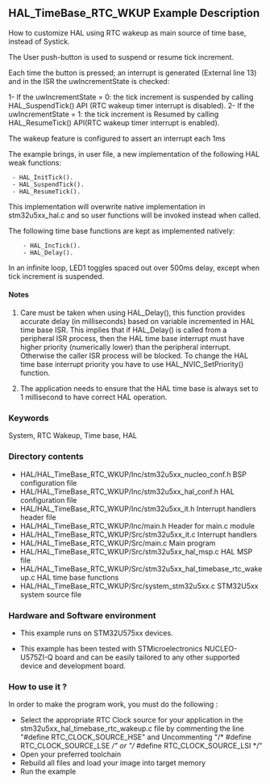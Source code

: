 ## <b>HAL_TimeBase_RTC_WKUP Example Description</b>

How to customize HAL using RTC wakeup as main source of time base, instead of Systick.

The User push-button is used to suspend or resume tick increment.

Each time the button is pressed; an interrupt is generated (External line 13)
and in the ISR the uwIncrementState is checked:

  1- If the uwIncrementState = 0: the tick increment is suspended by calling
     HAL_SuspendTick() API (RTC wakeup timer interrupt is disabled).
  2- If the uwIncrementState = 1: the tick increment is Resumed by calling
     HAL_ResumeTick() API(RTC wakeup timer interrupt is enabled).

The wakeup feature is configured to assert an interrupt each 1ms

The example brings, in user file, a new implementation of the following HAL weak functions:

     - HAL_InitTick().
     - HAL_SuspendTick().
     - HAL_ResumeTick().

This implementation will overwrite native implementation in stm32u5xx_hal.c and so user functions will be invoked instead when called.

The following time base functions are kept as implemented natively:

        - HAL_IncTick().
        - HAL_Delay().

In an infinite loop, LED1 toggles spaced out over 500ms delay, except when tick increment is suspended.

#### <b>Notes</b>

 1. Care must be taken when using HAL_Delay(), this function provides accurate delay (in milliseconds)
    based on variable incremented in HAL time base ISR. This implies that if HAL_Delay() is called from
    a peripheral ISR process, then the HAL time base interrupt must have higher priority (numerically lower)
    than the peripheral interrupt. Otherwise the caller ISR process will be blocked.
    To change the HAL time base interrupt priority you have to use HAL_NVIC_SetPriority() function.

 2. The application needs to ensure that the HAL time base is always set to 1 millisecond
    to have correct HAL operation.

### <b>Keywords</b>

System, RTC Wakeup, Time base, HAL

### <b>Directory contents</b>

  - HAL/HAL_TimeBase_RTC_WKUP/Inc/stm32u5xx_nucleo_conf.h             BSP configuration file
  - HAL/HAL_TimeBase_RTC_WKUP/Inc/stm32u5xx_hal_conf.h                HAL configuration file
  - HAL/HAL_TimeBase_RTC_WKUP/Inc/stm32u5xx_it.h                      Interrupt handlers header file
  - HAL/HAL_TimeBase_RTC_WKUP/Inc/main.h                              Header for main.c module
  - HAL/HAL_TimeBase_RTC_WKUP/Src/stm32u5xx_it.c                      Interrupt handlers
  - HAL/HAL_TimeBase_RTC_WKUP/Src/main.c                              Main program
  - HAL/HAL_TimeBase_RTC_WKUP/Src/stm32u5xx_hal_msp.c                 HAL MSP file
  - HAL/HAL_TimeBase_RTC_WKUP/Src/stm32u5xx_hal_timebase_rtc_wakeup.c HAL time base functions
  - HAL/HAL_TimeBase_RTC_WKUP/Src/system_stm32u5xx.c                  STM32U5xx system source file

### <b>Hardware and Software environment</b>

  - This example runs on STM32U575xx devices.

  - This example has been tested with STMicroelectronics NUCLEO-U575ZI-Q board and can be
    easily tailored to any other supported device and development board.

### <b>How to use it ?</b>

In order to make the program work, you must do the following :

 - Select the appropriate RTC Clock source for your application in the 
   stm32u5xx_hal_timebase_rtc_wakeup.c file by commenting the line
   "#define RTC_CLOCK_SOURCE_HSE" and Uncommenting "/* #define RTC_CLOCK_SOURCE_LSE */"
   or "/* #define RTC_CLOCK_SOURCE_LSI */"
 - Open your preferred toolchain 
 - Rebuild all files and load your image into target memory
 - Run the example

